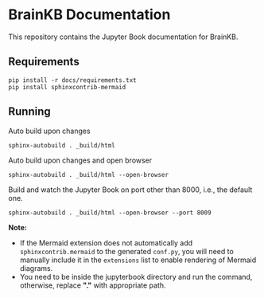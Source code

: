 # BrainKB Documentation

This repository contains the Jupyter Book documentation for BrainKB.

## Requirements

```
pip install -r docs/requirements.txt
pip install sphinxcontrib-mermaid
```

## Running

Auto build upon changes

```
sphinx-autobuild . _build/html
```

Auto build upon changes and open browser

```
sphinx-autobuild . _build/html --open-browser
```


Build and watch the Jupyter Book on port other than 8000, i.e., the default one.

```
sphinx-autobuild . _build/html --open-browser --port 8009  
```

**Note:** 
- If the Mermaid extension does not automatically add `sphinxcontrib.mermaid` to the generated `conf.py`, you will need to manually include it in the `extensions` list to enable rendering of Mermaid diagrams.
- You need to be inside the jupyterbook directory and run the command, otherwise, replace **"."** with appropriate path.

